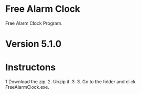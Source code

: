 # Free Alarm Clock
Free Alarm Clock Program.
# Version 5.1.0
# Instructons
1.Download the zip. 
2. Unzip it. 
3. 3. Go to the folder and click FreeAlarmClock.exe.
